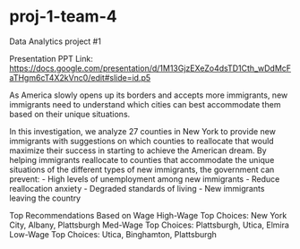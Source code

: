 # proj-1-team-4
Data Analytics project #1

Presentation PPT Link:
https://docs.google.com/presentation/d/1M13GjzEXeZo4dsTD1Cth_wDdMcFaTHgm6cT4X2kVnc0/edit#slide=id.p5

As America slowly opens up its borders and accepts more immigrants, new immigrants need to understand which cities can best accommodate them based on their unique situations.  	

In this investigation, we analyze 27 counties in New York to provide new immigrants with suggestions on which counties to reallocate that would maximize their success in starting to achieve the American dream.
By helping immigrants reallocate to counties that accommodate the unique situations of the different types of new immigrants, the government can prevent:
	- High levels of unemployment among new immigrants
	- Reduce reallocation anxiety 
	- Degraded standards of living 
	- New immigrants leaving the country	

Top Recommendations Based on Wage
High-Wage Top Choices:  New York City, Albany, Plattsburgh 
Med-Wage Top Choices: Plattsburgh, Utica, Elmira
Low-Wage Top Choices: Utica, Binghamton, Plattsburgh